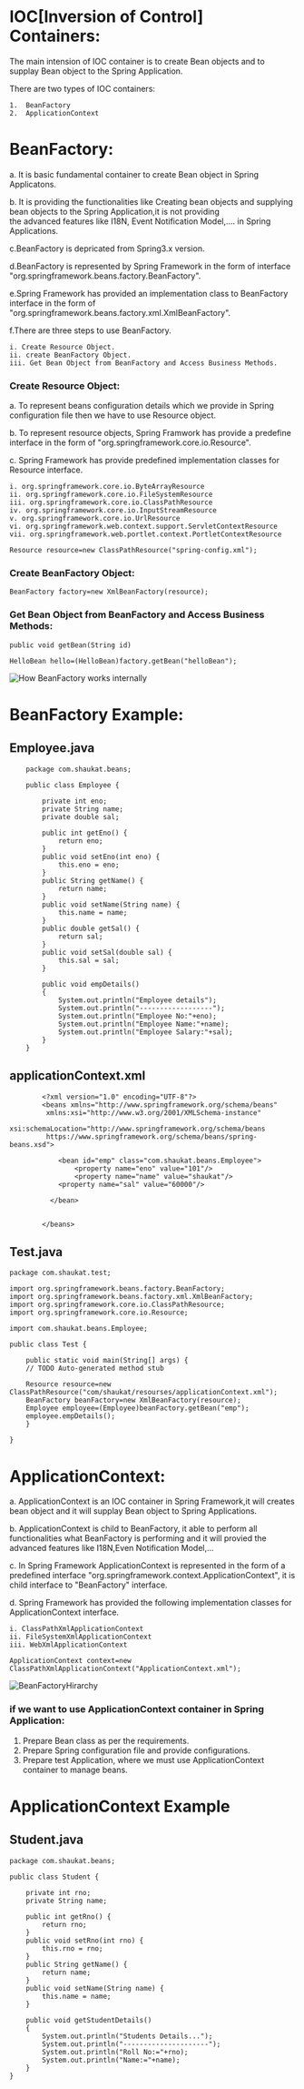 # IOC[Inversion of Control] Containers:  

The main intension of IOC container is to create Bean objects and to supplay Bean object to the Spring Application.  

There are two types of IOC containers:  

    1.  BeanFactory  
    2.  ApplicationContext  
    
# BeanFactory:  
    
a. It is basic fundamental container to create Bean object in Spring Applicatons.  

b. It is providing the functionalities like Creating bean objects and supplying bean objects to the Spring Application,it is not providing  
the advanced features like I18N, Event Notification Model,.... in Spring Applications.

c.BeanFactory is depricated from Spring3.x version.  

d.BeanFactory is represented by Spring Framework in the form of interface "org.springframework.beans.factory.BeanFactory".  

e.Spring Framework has provided an implementation class to BeanFactory interface in the form of "org.springframework.beans.factory.xml.XmlBeanFactory".  

f.There are three steps to use BeanFactory.  

    i. Create Resource Object.  
    ii. create BeanFactory Object.  
    iii. Get Bean Object from BeanFactory and Access Business Methods.  

### Create Resource Object:  

a. To represent beans configuration details which we provide in Spring configuration file then we have to use Resource object.  

b. To represent resource objects, Spring Framwork has provide a predefine interface in the form of "org.springframework.core.io.Resource".  

c. Spring Framework has provide predefined implementation classes for Resource interface.  

    i. org.springframework.core.io.ByteArrayResource    
    ii. org.springframework.core.io.FileSystemResource    
    iii. org.springframework.core.io.ClassPathResource   
    iv. org.springframework.core.io.InputStreamResource  
    v. org.springframework.core.io.UrlResource  
    vi. org.springframework.web.context.support.ServletContextResource  
    vii. org.springframework.web.portlet.context.PortletContextResource  

    Resource resource=new ClassPathResource("spring-config.xml");  

### Create BeanFactory Object:

    BeanFactory factory=new XmlBeanFactory(resource);  

### Get Bean Object from BeanFactory and Access Business Methods:

    public void getBean(String id)  
  
    HelloBean hello=(HelloBean)factory.getBean("helloBean");  
    
![How BeanFactory works internally](https://github.com/shaukatmakandar786/Spring-notes-images/blob/main/BeanFactory01.png)    

# BeanFactory Example:

## Employee.java

        package com.shaukat.beans;  

        public class Employee {  

	        private int eno;  
	        private String name;  
	        private double sal;  
	
	        public int getEno() {  
		        return eno;  
	        }  
	        public void setEno(int eno) {  
		        this.eno = eno;  
	        }  
	        public String getName() {  
		        return name;  
	        }  
	        public void setName(String name) {  
		        this.name = name;  
	        }  
	        public double getSal() {  
		        return sal;  
	        }  
	        public void setSal(double sal) {  
		        this.sal = sal;  
	        }  
	
	        public void empDetails()  
	        {  
		        System.out.println("Employee details");  
		        System.out.println("------------------");  
		        System.out.println("Employee No:"+eno);  
		        System.out.println("Employee Name:"+name);  
		        System.out.println("Employee Salary:"+sal);  
	        }  
        }  
        
## applicationContext.xml

            <?xml version="1.0" encoding="UTF-8"?>  
            <beans xmlns="http://www.springframework.org/schema/beans"
             xmlns:xsi="http://www.w3.org/2001/XMLSchema-instance"
             xsi:schemaLocation="http://www.springframework.org/schema/beans
             https://www.springframework.org/schema/beans/spring-beans.xsd">

                <bean id="emp" class="com.shaukat.beans.Employee">  
                    <property name="eno" value="101"/>  
                    <property name="name" value="shaukat"/>  
                <property name="sal" value="60000"/>  
       
              </bean>  


            </beans>  

## Test.java  

	package com.shaukat.test;  

	import org.springframework.beans.factory.BeanFactory;  
	import org.springframework.beans.factory.xml.XmlBeanFactory;  
	import org.springframework.core.io.ClassPathResource;  
	import org.springframework.core.io.Resource;  

	import com.shaukat.beans.Employee;  

	public class Test {  

		public static void main(String[] args) {  
		// TODO Auto-generated method stub  
		
		Resource resource=new ClassPathResource("com/shaukat/resourses/applicationContext.xml");  
		BeanFactory beanFactory=new XmlBeanFactory(resource);  
		Employee employee=(Employee)beanFactory.getBean("emp");  
		employee.empDetails();  
		}  

	}  

    
 # ApplicationContext:  
 
 a. ApplicationContext is an IOC container in Spring Framework,it will creates bean object and it will supplay Bean object to Spring Applications.  
 
 b. ApplicationContext is child to BeanFactory, it able to perform all functionalities what BeanFactory is performing and it will provied the advanced features like I18N,Even Notification Model,...  
 
 c. In Spring Framework ApplicationContext is represented in the form of a predefined interface "org.springframework.context.ApplicationContext", it is child interface to "BeanFactory" interface.  
 
 d. Spring Framework has provided the following implementation classes for ApplicationContext interface.
 
    i. ClassPathXmlApplicationContext
    ii. FileSystemXmlApplicationContext  
    iii. WebXmlApplicationContext  
    
    ApplicationContext context=new ClassPathXmlApplicationContext("ApplicationContext.xml");  
    
![BeanFactoryHirarchy](https://github.com/shaukatmakandar786/Spring-notes-images/blob/main/BeanFactoryHirarchy02.png)  

### if we want to use ApplicationContext container in Spring Application:

1. Prepare Bean class as per the requirements.  
2. Prepare Spring configuration file and provide configurations.  
3. Prepare test Application, where we must use ApplicationContext container to manage beans.  


# ApplicationContext Example

## Student.java

	package com.shaukat.beans;  

	public class Student {  

		private int rno;  
		private String name;  
	
		public int getRno() {  
			return rno;  
		}  
		public void setRno(int rno) {  
			this.rno = rno;  
		}   
		public String getName() {  
			return name;  
		}  
		public void setName(String name) {  
			this.name = name;  
		}  
	
		public void getStudentDetails()  
		{  
			System.out.println("Students Details...");  
			System.out.println("---------------------");  
			System.out.println("Roll No:="+rno);  
			System.out.println("Name:="+name);  
		}  
	}  


